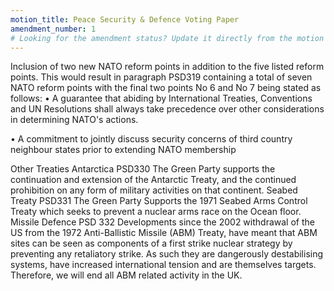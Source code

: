 ```yaml
---
motion_title: Peace Security & Defence Voting Paper
amendment_number: 1
# Looking for the amendment status? Update it directly from the motion page!
---
```


Inclusion of two new NATO reform points in addition to the five listed reform points. This would result in paragraph PSD319 containing a total of seven NATO reform points with the final two points No 6 and No 7 being stated as follows:
•	A guarantee that abiding by International Treaties, Conventions and UN Resolutions shall always take precedence over other considerations in determining NATO's actions.

•	A commitment to jointly discuss security concerns of third country neighbour states prior to extending NATO membership

Other Treaties
Antarctica
PSD330 The Green Party supports the continuation and extension of the Antarctic Treaty, and the continued prohibition on any form of military activities on that continent.
Seabed Treaty
PSD331 The Green Party Supports the 1971 Seabed Arms Control Treaty which seeks to prevent a nuclear arms race on the Ocean floor.
Missile Defence
PSD 332 Developments since the 2002 withdrawal of the US from the 1972 Anti-Ballistic Missile (ABM) Treaty, have meant that ABM sites can be seen as components of a first strike nuclear strategy by preventing any retaliatory strike. As such they are dangerously destabilising systems, have increased international tension and are themselves targets. Therefore, we will end all ABM related activity in the UK.
